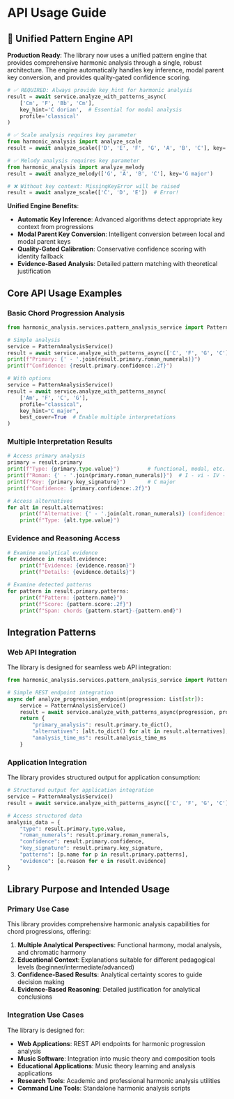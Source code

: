 # API Usage Guide

## 🎯 Unified Pattern Engine API

**Production Ready**: The library now uses a unified pattern engine that provides comprehensive harmonic analysis through a single, robust architecture. The engine automatically handles key inference, modal parent key conversion, and provides quality-gated confidence scoring.

```python
# ✅ REQUIRED: Always provide key_hint for harmonic analysis
result = await service.analyze_with_patterns_async(
    ['Cm', 'F', 'Bb', 'Cm'],
    key_hint='C dorian',  # Essential for modal analysis
    profile='classical'
)

# ✅ Scale analysis requires key parameter
from harmonic_analysis import analyze_scale
result = await analyze_scale(['D', 'E', 'F', 'G', 'A', 'B', 'C'], key='C major')

# ✅ Melody analysis requires key parameter
from harmonic_analysis import analyze_melody
result = await analyze_melody(['G', 'A', 'B', 'C'], key='G major')

# ❌ Without key context: MissingKeyError will be raised
result = await analyze_scale(['C', 'D', 'E'])  # Error!
```

**Unified Engine Benefits**:
- **Automatic Key Inference**: Advanced algorithms detect appropriate key context from progressions
- **Modal Parent Key Conversion**: Intelligent conversion between local and modal parent keys
- **Quality-Gated Calibration**: Conservative confidence scoring with identity fallback
- **Evidence-Based Analysis**: Detailed pattern matching with theoretical justification

## Core API Usage Examples

### Basic Chord Progression Analysis
```python
from harmonic_analysis.services.pattern_analysis_service import PatternAnalysisService

# Simple analysis
service = PatternAnalysisService()
result = await service.analyze_with_patterns_async(['C', 'F', 'G', 'C'], profile="classical")
print(f"Primary: {' - '.join(result.primary.roman_numerals)}")
print(f"Confidence: {result.primary.confidence:.2f}")

# With options
service = PatternAnalysisService()
result = await service.analyze_with_patterns_async(
    ['Am', 'F', 'C', 'G'],
    profile="classical",
    key_hint="C major",
    best_cover=True  # Enable multiple interpretations
)
```

### Multiple Interpretation Results
```python
# Access primary analysis
primary = result.primary
print(f"Type: {primary.type.value}")         # functional, modal, etc.
print(f"Roman: {' - '.join(primary.roman_numerals)}")  # I - vi - IV - V
print(f"Key: {primary.key_signature}")       # C major
print(f"Confidence: {primary.confidence:.2f}")

# Access alternatives
for alt in result.alternatives:
    print(f"Alternative: {' - '.join(alt.roman_numerals)} (confidence: {alt.confidence:.2f})")
    print(f"Type: {alt.type.value}")
```

### Evidence and Reasoning Access
```python
# Examine analytical evidence
for evidence in result.evidence:
    print(f"Evidence: {evidence.reason}")
    print(f"Details: {evidence.details}")

# Examine detected patterns
for pattern in result.primary.patterns:
    print(f"Pattern: {pattern.name}")
    print(f"Score: {pattern.score:.2f}")
    print(f"Span: chords {pattern.start}-{pattern.end}")
```

## Integration Patterns

### Web API Integration
The library is designed for seamless web API integration:

```python
from harmonic_analysis.services.pattern_analysis_service import PatternAnalysisService

# Simple REST endpoint integration
async def analyze_progression_endpoint(progression: List[str]):
    service = PatternAnalysisService()
    result = await service.analyze_with_patterns_async(progression, profile="classical")
    return {
        "primary_analysis": result.primary.to_dict(),
        "alternatives": [alt.to_dict() for alt in result.alternatives],
        "analysis_time_ms": result.analysis_time_ms
    }
```

### Application Integration
The library provides structured output for application consumption:

```python
# Structured output for application integration
service = PatternAnalysisService()
result = await service.analyze_with_patterns_async(['C', 'F', 'G', 'C'], profile="classical")

# Access structured data
analysis_data = {
    "type": result.primary.type.value,
    "roman_numerals": result.primary.roman_numerals,
    "confidence": result.primary.confidence,
    "key_signature": result.primary.key_signature,
    "patterns": [p.name for p in result.primary.patterns],
    "evidence": [e.reason for e in result.evidence]
}
```

## Library Purpose and Intended Usage

### Primary Use Case
This library provides comprehensive harmonic analysis capabilities for chord progressions, offering:

1. **Multiple Analytical Perspectives**: Functional harmony, modal analysis, and chromatic harmony
2. **Educational Context**: Explanations suitable for different pedagogical levels (beginner/intermediate/advanced)
3. **Confidence-Based Results**: Analytical certainty scores to guide decision making
4. **Evidence-Based Reasoning**: Detailed justification for analytical conclusions

### Integration Use Cases
The library is designed for:
- **Web Applications**: REST API endpoints for harmonic progression analysis
- **Music Software**: Integration into music theory and composition tools
- **Educational Applications**: Music theory learning and analysis applications
- **Research Tools**: Academic and professional harmonic analysis utilities
- **Command Line Tools**: Standalone harmonic analysis scripts
